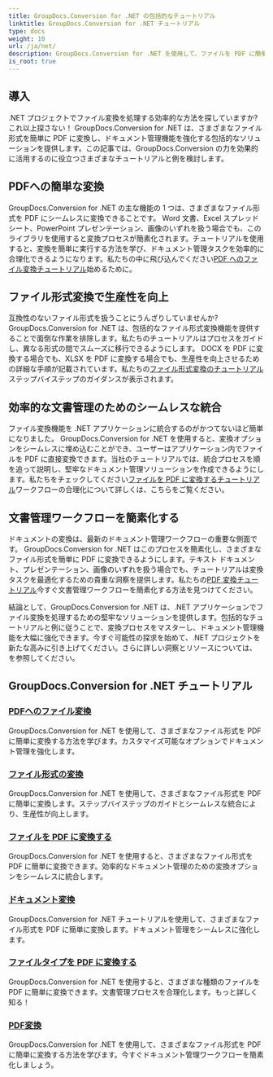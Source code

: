 ```yaml
---
title: GroupDocs.Conversion for .NET の包括的なチュートリアル
linktitle: GroupDocs.Conversion for .NET チュートリアル
type: docs
weight: 10
url: /ja/net/
description: GroupDocs.Conversion for .NET を使用して、ファイルを PDF に簡単に変換します。カスタマイズ可能なオプションでドキュメント管理を合理化します。 #GroupDocs.Conversion
is_root: true
---
```


## 導入

.NET プロジェクトでファイル変換を処理する効率的な方法を探していますか?これ以上探さない！ GroupDocs.Conversion for .NET は、さまざまなファイル形式を簡単に PDF に変換し、ドキュメント管理機能を強化する包括的なソリューションを提供します。この記事では、GroupDocs.Conversion の力を効果的に活用するのに役立つさまざまなチュートリアルと例を検討します。

## PDFへの簡単な変換

GroupDocs.Conversion for .NET の主な機能の 1 つは、さまざまなファイル形式を PDF にシームレスに変換できることです。 Word 文書、Excel スプレッドシート、PowerPoint プレゼンテーション、画像のいずれを扱う場合でも、このライブラリを使用すると変換プロセスが簡素化されます。チュートリアルを使用すると、変換を簡単に実行する方法を学び、ドキュメント管理タスクを効率的に合理化できるようになります。私たちの中に飛び込んでください[PDF へのファイル変換チュートリアル](./file-conversion-to-pdf/)始めるために。

## ファイル形式変換で生産性を向上

互換性のないファイル形式を扱うことにうんざりしていませんか? GroupDocs.Conversion for .NET は、包括的なファイル形式変換機能を提供することで面倒な作業を排除します。私たちのチュートリアルはプロセスをガイドし、異なる形式の間でスムーズに移行できるようにします。 DOCX を PDF に変換する場合でも、XLSX を PDF に変換する場合でも、生産性を向上させるための詳細な手順が記載されています。私たちの[ファイル形式変換のチュートリアル](./file-format-conversion-tutorials/)ステップバイステップのガイダンスが表示されます。

## 効率的な文書管理のためのシームレスな統合

ファイル変換機能を .NET アプリケーションに統合するのがかつてないほど簡単になりました。 GroupDocs.Conversion for .NET を使用すると、変換オプションをシームレスに埋め込むことができ、ユーザーはアプリケーション内でファイルを PDF に直接変換できます。当社のチュートリアルでは、統合プロセスを順を追って説明し、堅牢なドキュメント管理ソリューションを作成できるようにします。私たちをチェックしてください[ファイルを PDF に変換するチュートリアル](./convert-files-to-pdf/)ワークフローの合理化について詳しくは、こちらをご覧ください。

## 文書管理ワークフローを簡素化する

ドキュメントの変換は、最新のドキュメント管理ワークフローの重要な側面です。 GroupDocs.Conversion for .NET はこのプロセスを簡素化し、さまざまなファイル形式を簡単に PDF に変換できるようにします。テキスト ドキュメント、プレゼンテーション、画像のいずれを扱う場合でも、チュートリアルは変換タスクを最適化するための貴重な洞察を提供します。私たちの[PDF 変換チュートリアル](./pdf-conversion/)今すぐ文書管理ワークフローを簡素化する方法を見つけてください。

結論として、GroupDocs.Conversion for .NET は、.NET アプリケーションでファイル変換を処理するための堅牢なソリューションを提供します。包括的なチュートリアルと例に従うことで、変換プロセスをマスターし、ドキュメント管理機能を大幅に強化できます。今すぐ可能性の探求を始めて、.NET プロジェクトを新たな高みに引き上げてください。さらに詳しい洞察とリソースについては、 を参照してください。
## GroupDocs.Conversion for .NET チュートリアル
### [PDFへのファイル変換](./file-conversion-to-pdf/)
GroupDocs.Conversion for .NET を使用して、さまざまなファイル形式を PDF に簡単に変換する方法を学びます。カスタマイズ可能なオプションでドキュメント管理を強化します。
### [ファイル形式の変換](./file-format-conversion-tutorials/)
GroupDocs.Conversion for .NET を使用して、さまざまなファイル形式を PDF に簡単に変換します。ステップバイステップのガイドとシームレスな統合により、生産性が向上します。
### [ファイルを PDF に変換する](./convert-files-to-pdf/)
GroupDocs.Conversion for .NET を使用すると、さまざまなファイル形式を PDF に簡単に変換できます。効率的なドキュメント管理のための変換オプションをシームレスに統合します。
### [ドキュメント変換](./document-conversion/)
GroupDocs.Conversion for .NET チュートリアルを使用して、さまざまなファイル形式を PDF に簡単に変換します。ドキュメント管理をシームレスに強化します。
### [ファイルタイプを PDF に変換する](./converting-file-types-to-pdf/)
GroupDocs.Conversion for .NET を使用すると、さまざまな種類のファイルを PDF に簡単に変換できます。文書管理プロセスを合理化します。もっと詳しく知る！
### [PDF変換](./pdf-conversion/)
GroupDocs.Conversion for .NET を使用して、さまざまなファイル形式を PDF に簡単に変換する方法を学びます。今すぐドキュメント管理ワークフローを簡素化しましょう。